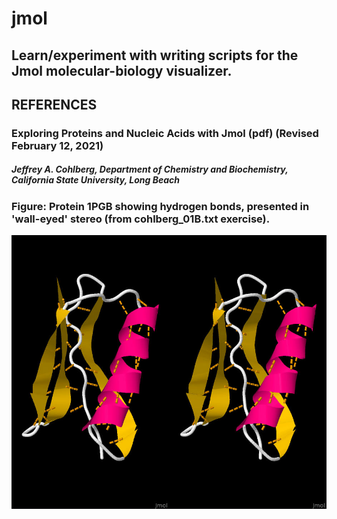 # jmol

## Learn/experiment with writing scripts for the Jmol molecular-biology visualizer.

## REFERENCES

### Exploring Proteins and Nucleic Acids with Jmol (pdf) (Revised February 12, 2021)
##### Jeffrey A. Cohlberg, Department of Chemistry and Biochemistry, California State University, Long Beach

### Figure: Protein 1PGB showing hydrogen bonds, presented in 'wall-eyed' stereo (from cohlberg_01B.txt exercise).

![ figure ](1PGB.jpg)
